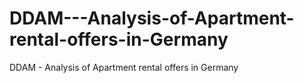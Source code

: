 # DDAM---Analysis-of-Apartment-rental-offers-in-Germany
DDAM - Analysis of Apartment rental offers in Germany
